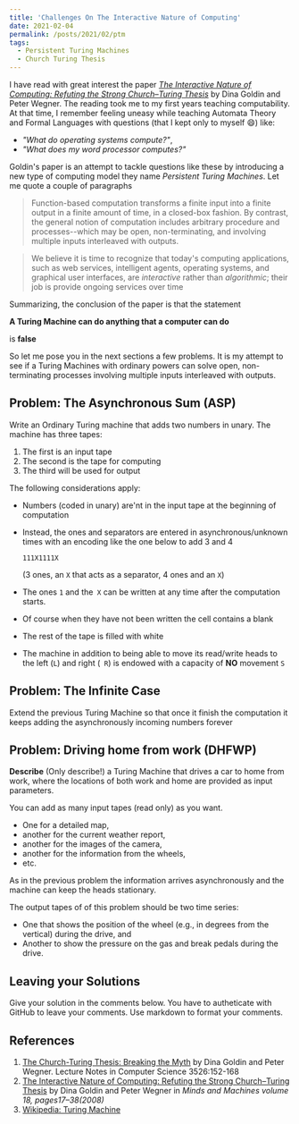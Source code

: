```yaml
---
title: 'Challenges On The Interactive Nature of Computing'
date: 2021-02-04
permalink: /posts/2021/02/ptm
tags:
  - Persistent Turing Machines
  - Church Turing Thesis
---
```


I have read with great interest the paper  [*The Interactive Nature of Computing: Refuting the Strong Church–Turing Thesis*](#goldin-interactive) by Dina Goldin and Peter Wegner. 
The reading took me to my first years teaching computability.
At that time, I remember feeling uneasy while teaching Automata Theory and Formal Languages with questions (that I kept only to myself :smile:) like:

* *"What do operating systems compute?"*, 
* *"What does my word processor computes?"* 

Goldin's paper is an attempt to tackle questions like these by introducing a new type of computing model they  name *Persistent Turing Machines*. Let me quote a couple of paragraphs

> Function-based computation transforms a finite input into a finite output in a finite amount of time, in a closed-box fashion. By contrast, the general notion of computation includes arbitrary procedure and processes--which may be open, non-terminating, and involving multiple inputs interleaved with outputs.

> We believe it is time  to recognize that today's computing applications, such as web services, intelligent agents, operating systems, and graphical user interfaces, are *interactive* rather than *algorithmic*; their job is provide ongoing services over time

Summarizing, the conclusion of the paper is that the statement 

**A Turing Machine can do anything that a computer can do**

is **false**


So let me pose you in the next sections a few problems.
It is my attempt to see if a Turing Machines with ordinary powers can solve open, non-terminating processes involving multiple inputs interleaved with outputs.

## Problem: The Asynchronous Sum (ASP)

Write an Ordinary Turing machine that adds two numbers in unary.
The machine has three tapes:

1. The first is an input tape
2. The second is the tape for computing
3. The third will be used for output

The following considerations apply:

* Numbers (coded in unary) are'nt in the  input tape at the beginning of computation
* Instead, the ones and separators are entered in asynchronous/unknown times with an encoding like the one below to add 3 and 4

   ```
   111X1111X
   ``` 
   (3 ones, an `X` that acts as a separator, 4 ones and an `X`)
* The ones `1` and the` X` can be written at any time after the computation starts.
* Of course when they have not been written the cell contains a blank
* The rest of the tape is filled with white
* The machine in addition to being able to move its read/write heads to the left (`L`) and right (` R`) is endowed with a capacity of **NO** movement `S`

## Problem: The Infinite Case

Extend the previous Turing Machine so that once it finish the computation it keeps adding the asynchronously incoming numbers forever

## Problem: Driving home from work (DHFWP)

**Describe** (Only describe!) a Turing Machine that drives a car to home from work, where the locations of both work and home are provided as input parameters.

You can add as many input tapes (read only) as you want. 
* One for a detailed map, 
* another for the current weather report, 
* another for the images of the camera, 
* another for the information from the wheels, 
* etc.

As in the previous problem the information arrives asynchronously and the machine can keep the heads stationary.

The output tapes of of this problem should be two time series:

* One that shows the position of the wheel (e.g., in degrees from the vertical) during the drive, and 
* Another to show the pressure on the gas and break pedals during the drive.

## Leaving your Solutions 

Give your solution in the comments below. You have to autheticate with GitHub to leave your comments. 
Use  markdown to format your comments.

## References

1. <a name="goldin-myth"></a> [The Church-Turing Thesis: Breaking the Myth](https://www.researchgate.net/publication/221652812_The_Church-Turing_Thesis_Breaking_the_Myth) by Dina Goldin and Peter Wegner.
Lecture Notes in Computer Science 3526:152-168
2. <a name="goldin-interactive"></a> [The Interactive Nature of Computing: Refuting the Strong Church–Turing Thesis](https://link.springer.com/article/10.1007/s11023-007-9083-1) by Dina Goldin and Peter Wegner in *Minds and Machines volume 18, pages17–38(2008)*
3. [Wikipedia: Turing Machine](https://en.wikipedia.org/wiki/Turing_machine)
